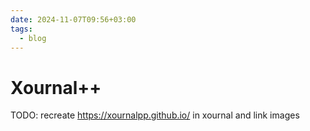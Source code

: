 ```yaml
---
date: 2024-11-07T09:56+03:00
tags:
  - blog
---
```


# Xournal++

TODO: recreate https://xournalpp.github.io/ in xournal and link images
